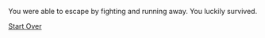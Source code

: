 You were able to escape by fighting and running away. You luckily survived.

[Start Over](../README.md)